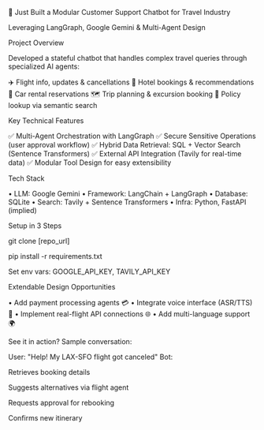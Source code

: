 🚀 Just Built a Modular Customer Support Chatbot for Travel Industry

Leveraging LangGraph, Google Gemini & Multi-Agent Design

Project Overview

Developed a stateful chatbot that handles complex travel queries through specialized AI agents:

✈️ Flight info, updates & cancellations
🏨 Hotel bookings & recommendations
🚗 Car rental reservations
🗺️ Trip planning & excursion booking
📑 Policy lookup via semantic search

Key Technical Features

✅ Multi-Agent Orchestration with LangGraph
✅ Secure Sensitive Operations (user approval workflow)
✅ Hybrid Data Retrieval: SQL + Vector Search (Sentence Transformers)
✅ External API Integration (Tavily for real-time data)
✅ Modular Tool Design for easy extensibility

Tech Stack

• LLM: Google Gemini
• Framework: LangChain + LangGraph
• Database: SQLite
• Search: Tavily + Sentence Transformers
• Infra: Python, FastAPI (implied)

Setup in 3 Steps

git clone [repo_url]

pip install -r requirements.txt

Set env vars:
GOOGLE_API_KEY, TAVILY_API_KEY

Extendable Design Opportunities

• Add payment processing agents 💳
• Integrate voice interface (ASR/TTS) 🎤
• Implement real-flight API connections 🌐
• Add multi-language support 🌍

See it in action?
Sample conversation:

User: "Help! My LAX-SFO flight got canceled"
Bot:

Retrieves booking details

Suggests alternatives via flight agent

Requests approval for rebooking

Confirms new itinerary

